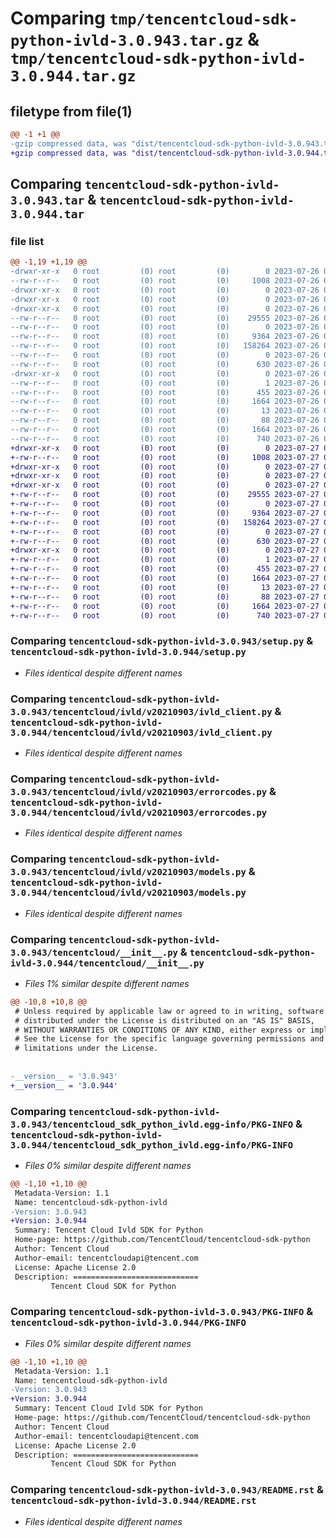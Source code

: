 # Comparing `tmp/tencentcloud-sdk-python-ivld-3.0.943.tar.gz` & `tmp/tencentcloud-sdk-python-ivld-3.0.944.tar.gz`

## filetype from file(1)

```diff
@@ -1 +1 @@
-gzip compressed data, was "dist/tencentcloud-sdk-python-ivld-3.0.943.tar", last modified: Wed Jul 26 00:39:48 2023, max compression
+gzip compressed data, was "dist/tencentcloud-sdk-python-ivld-3.0.944.tar", last modified: Thu Jul 27 02:18:09 2023, max compression
```

## Comparing `tencentcloud-sdk-python-ivld-3.0.943.tar` & `tencentcloud-sdk-python-ivld-3.0.944.tar`

### file list

```diff
@@ -1,19 +1,19 @@
-drwxr-xr-x   0 root         (0) root         (0)        0 2023-07-26 00:39:48.000000 tencentcloud-sdk-python-ivld-3.0.943/
--rw-r--r--   0 root         (0) root         (0)     1008 2023-07-26 00:39:48.000000 tencentcloud-sdk-python-ivld-3.0.943/setup.py
-drwxr-xr-x   0 root         (0) root         (0)        0 2023-07-26 00:39:48.000000 tencentcloud-sdk-python-ivld-3.0.943/tencentcloud/
-drwxr-xr-x   0 root         (0) root         (0)        0 2023-07-26 00:39:48.000000 tencentcloud-sdk-python-ivld-3.0.943/tencentcloud/ivld/
-drwxr-xr-x   0 root         (0) root         (0)        0 2023-07-26 00:39:48.000000 tencentcloud-sdk-python-ivld-3.0.943/tencentcloud/ivld/v20210903/
--rw-r--r--   0 root         (0) root         (0)    29555 2023-07-26 00:39:48.000000 tencentcloud-sdk-python-ivld-3.0.943/tencentcloud/ivld/v20210903/ivld_client.py
--rw-r--r--   0 root         (0) root         (0)        0 2023-07-26 00:39:48.000000 tencentcloud-sdk-python-ivld-3.0.943/tencentcloud/ivld/v20210903/__init__.py
--rw-r--r--   0 root         (0) root         (0)     9364 2023-07-26 00:39:48.000000 tencentcloud-sdk-python-ivld-3.0.943/tencentcloud/ivld/v20210903/errorcodes.py
--rw-r--r--   0 root         (0) root         (0)   158264 2023-07-26 00:39:48.000000 tencentcloud-sdk-python-ivld-3.0.943/tencentcloud/ivld/v20210903/models.py
--rw-r--r--   0 root         (0) root         (0)        0 2023-07-26 00:39:48.000000 tencentcloud-sdk-python-ivld-3.0.943/tencentcloud/ivld/__init__.py
--rw-r--r--   0 root         (0) root         (0)      630 2023-07-26 00:39:48.000000 tencentcloud-sdk-python-ivld-3.0.943/tencentcloud/__init__.py
-drwxr-xr-x   0 root         (0) root         (0)        0 2023-07-26 00:39:48.000000 tencentcloud-sdk-python-ivld-3.0.943/tencentcloud_sdk_python_ivld.egg-info/
--rw-r--r--   0 root         (0) root         (0)        1 2023-07-26 00:39:48.000000 tencentcloud-sdk-python-ivld-3.0.943/tencentcloud_sdk_python_ivld.egg-info/dependency_links.txt
--rw-r--r--   0 root         (0) root         (0)      455 2023-07-26 00:39:48.000000 tencentcloud-sdk-python-ivld-3.0.943/tencentcloud_sdk_python_ivld.egg-info/SOURCES.txt
--rw-r--r--   0 root         (0) root         (0)     1664 2023-07-26 00:39:48.000000 tencentcloud-sdk-python-ivld-3.0.943/tencentcloud_sdk_python_ivld.egg-info/PKG-INFO
--rw-r--r--   0 root         (0) root         (0)       13 2023-07-26 00:39:48.000000 tencentcloud-sdk-python-ivld-3.0.943/tencentcloud_sdk_python_ivld.egg-info/top_level.txt
--rw-r--r--   0 root         (0) root         (0)       88 2023-07-26 00:39:48.000000 tencentcloud-sdk-python-ivld-3.0.943/setup.cfg
--rw-r--r--   0 root         (0) root         (0)     1664 2023-07-26 00:39:48.000000 tencentcloud-sdk-python-ivld-3.0.943/PKG-INFO
--rw-r--r--   0 root         (0) root         (0)      740 2023-07-26 00:39:48.000000 tencentcloud-sdk-python-ivld-3.0.943/README.rst
+drwxr-xr-x   0 root         (0) root         (0)        0 2023-07-27 02:18:09.000000 tencentcloud-sdk-python-ivld-3.0.944/
+-rw-r--r--   0 root         (0) root         (0)     1008 2023-07-27 02:18:09.000000 tencentcloud-sdk-python-ivld-3.0.944/setup.py
+drwxr-xr-x   0 root         (0) root         (0)        0 2023-07-27 02:18:09.000000 tencentcloud-sdk-python-ivld-3.0.944/tencentcloud/
+drwxr-xr-x   0 root         (0) root         (0)        0 2023-07-27 02:18:09.000000 tencentcloud-sdk-python-ivld-3.0.944/tencentcloud/ivld/
+drwxr-xr-x   0 root         (0) root         (0)        0 2023-07-27 02:18:09.000000 tencentcloud-sdk-python-ivld-3.0.944/tencentcloud/ivld/v20210903/
+-rw-r--r--   0 root         (0) root         (0)    29555 2023-07-27 02:18:09.000000 tencentcloud-sdk-python-ivld-3.0.944/tencentcloud/ivld/v20210903/ivld_client.py
+-rw-r--r--   0 root         (0) root         (0)        0 2023-07-27 02:18:09.000000 tencentcloud-sdk-python-ivld-3.0.944/tencentcloud/ivld/v20210903/__init__.py
+-rw-r--r--   0 root         (0) root         (0)     9364 2023-07-27 02:18:09.000000 tencentcloud-sdk-python-ivld-3.0.944/tencentcloud/ivld/v20210903/errorcodes.py
+-rw-r--r--   0 root         (0) root         (0)   158264 2023-07-27 02:18:09.000000 tencentcloud-sdk-python-ivld-3.0.944/tencentcloud/ivld/v20210903/models.py
+-rw-r--r--   0 root         (0) root         (0)        0 2023-07-27 02:18:09.000000 tencentcloud-sdk-python-ivld-3.0.944/tencentcloud/ivld/__init__.py
+-rw-r--r--   0 root         (0) root         (0)      630 2023-07-27 02:18:09.000000 tencentcloud-sdk-python-ivld-3.0.944/tencentcloud/__init__.py
+drwxr-xr-x   0 root         (0) root         (0)        0 2023-07-27 02:18:09.000000 tencentcloud-sdk-python-ivld-3.0.944/tencentcloud_sdk_python_ivld.egg-info/
+-rw-r--r--   0 root         (0) root         (0)        1 2023-07-27 02:18:09.000000 tencentcloud-sdk-python-ivld-3.0.944/tencentcloud_sdk_python_ivld.egg-info/dependency_links.txt
+-rw-r--r--   0 root         (0) root         (0)      455 2023-07-27 02:18:09.000000 tencentcloud-sdk-python-ivld-3.0.944/tencentcloud_sdk_python_ivld.egg-info/SOURCES.txt
+-rw-r--r--   0 root         (0) root         (0)     1664 2023-07-27 02:18:09.000000 tencentcloud-sdk-python-ivld-3.0.944/tencentcloud_sdk_python_ivld.egg-info/PKG-INFO
+-rw-r--r--   0 root         (0) root         (0)       13 2023-07-27 02:18:09.000000 tencentcloud-sdk-python-ivld-3.0.944/tencentcloud_sdk_python_ivld.egg-info/top_level.txt
+-rw-r--r--   0 root         (0) root         (0)       88 2023-07-27 02:18:09.000000 tencentcloud-sdk-python-ivld-3.0.944/setup.cfg
+-rw-r--r--   0 root         (0) root         (0)     1664 2023-07-27 02:18:09.000000 tencentcloud-sdk-python-ivld-3.0.944/PKG-INFO
+-rw-r--r--   0 root         (0) root         (0)      740 2023-07-27 02:18:09.000000 tencentcloud-sdk-python-ivld-3.0.944/README.rst
```

### Comparing `tencentcloud-sdk-python-ivld-3.0.943/setup.py` & `tencentcloud-sdk-python-ivld-3.0.944/setup.py`

 * *Files identical despite different names*

### Comparing `tencentcloud-sdk-python-ivld-3.0.943/tencentcloud/ivld/v20210903/ivld_client.py` & `tencentcloud-sdk-python-ivld-3.0.944/tencentcloud/ivld/v20210903/ivld_client.py`

 * *Files identical despite different names*

### Comparing `tencentcloud-sdk-python-ivld-3.0.943/tencentcloud/ivld/v20210903/errorcodes.py` & `tencentcloud-sdk-python-ivld-3.0.944/tencentcloud/ivld/v20210903/errorcodes.py`

 * *Files identical despite different names*

### Comparing `tencentcloud-sdk-python-ivld-3.0.943/tencentcloud/ivld/v20210903/models.py` & `tencentcloud-sdk-python-ivld-3.0.944/tencentcloud/ivld/v20210903/models.py`

 * *Files identical despite different names*

### Comparing `tencentcloud-sdk-python-ivld-3.0.943/tencentcloud/__init__.py` & `tencentcloud-sdk-python-ivld-3.0.944/tencentcloud/__init__.py`

 * *Files 1% similar despite different names*

```diff
@@ -10,8 +10,8 @@
 # Unless required by applicable law or agreed to in writing, software
 # distributed under the License is distributed on an "AS IS" BASIS,
 # WITHOUT WARRANTIES OR CONDITIONS OF ANY KIND, either express or implied.
 # See the License for the specific language governing permissions and
 # limitations under the License.
 
 
-__version__ = '3.0.943'
+__version__ = '3.0.944'
```

### Comparing `tencentcloud-sdk-python-ivld-3.0.943/tencentcloud_sdk_python_ivld.egg-info/PKG-INFO` & `tencentcloud-sdk-python-ivld-3.0.944/tencentcloud_sdk_python_ivld.egg-info/PKG-INFO`

 * *Files 0% similar despite different names*

```diff
@@ -1,10 +1,10 @@
 Metadata-Version: 1.1
 Name: tencentcloud-sdk-python-ivld
-Version: 3.0.943
+Version: 3.0.944
 Summary: Tencent Cloud Ivld SDK for Python
 Home-page: https://github.com/TencentCloud/tencentcloud-sdk-python
 Author: Tencent Cloud
 Author-email: tencentcloudapi@tencent.com
 License: Apache License 2.0
 Description: ============================
         Tencent Cloud SDK for Python
```

### Comparing `tencentcloud-sdk-python-ivld-3.0.943/PKG-INFO` & `tencentcloud-sdk-python-ivld-3.0.944/PKG-INFO`

 * *Files 0% similar despite different names*

```diff
@@ -1,10 +1,10 @@
 Metadata-Version: 1.1
 Name: tencentcloud-sdk-python-ivld
-Version: 3.0.943
+Version: 3.0.944
 Summary: Tencent Cloud Ivld SDK for Python
 Home-page: https://github.com/TencentCloud/tencentcloud-sdk-python
 Author: Tencent Cloud
 Author-email: tencentcloudapi@tencent.com
 License: Apache License 2.0
 Description: ============================
         Tencent Cloud SDK for Python
```

### Comparing `tencentcloud-sdk-python-ivld-3.0.943/README.rst` & `tencentcloud-sdk-python-ivld-3.0.944/README.rst`

 * *Files identical despite different names*


